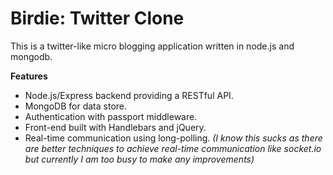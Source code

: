 # Birdie: Twitter Clone

This is a twitter-like micro blogging application written in node.js and mongodb. 


**Features**

- Node.js/Express backend providing a RESTful API.
- MongoDB for data store.
- Authentication with passport middleware.
- Front-end built with Handlebars and jQuery.
- Real-time communication using long-polling. 
*(I know this sucks as there are better techniques to achieve real-time communication like socket.io but currently I am too busy to make any improvements)*
